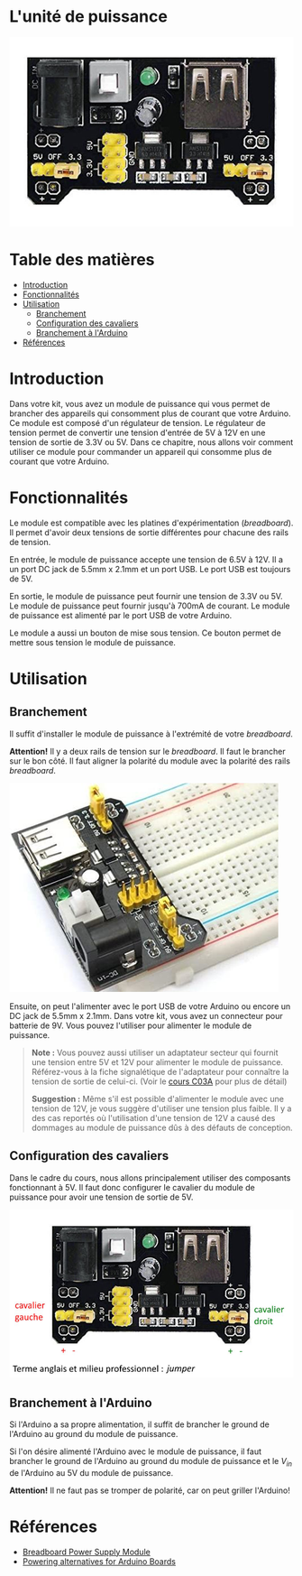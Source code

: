 # L'unité de puissance <!-- omit in toc -->

![Alt text](MB102-Breadboard-Power-Supply-Module.jpg)

# Table des matières <!-- omit in toc -->
- [Introduction](#introduction)
- [Fonctionnalités](#fonctionnalités)
- [Utilisation](#utilisation)
  - [Branchement](#branchement)
  - [Configuration des cavaliers](#configuration-des-cavaliers)
  - [Branchement à l'Arduino](#branchement-à-larduino)
- [Références](#références)
 
# Introduction
Dans votre kit, vous avez un module de puissance qui vous permet de brancher des appareils qui consomment plus de courant que votre Arduino. Ce module est composé d'un régulateur de tension. Le régulateur de tension permet de convertir une tension d'entrée de 5V à 12V en une tension de sortie de 3.3V ou 5V. Dans ce chapitre, nous allons voir comment utiliser ce module pour commander un appareil qui consomme plus de courant que votre Arduino.

# Fonctionnalités
Le module est compatible avec les platines d'expérimentation (*breadboard*). Il permet d'avoir deux tensions de sortie différentes pour chacune des rails de tension.

En entrée, le module de puissance accepte une tension de 6.5V à 12V. Il a un port DC jack de 5.5mm x 2.1mm et un port USB. Le port USB est toujours de 5V.

En sortie, le module de puissance peut fournir une tension de 3.3V ou 5V. Le module de puissance peut fournir jusqu'à 700mA de courant. Le module de puissance est alimenté par le port USB de votre Arduino.

Le module a aussi un bouton de mise sous tension. Ce bouton permet de mettre sous tension le module de puissance.

# Utilisation
## Branchement
Il suffit d'installer le module de puissance à l'extrémité de votre *breadboard*.

**Attention!** Il y a deux rails de tension sur le *breadboard*. Il faut le brancher sur le bon côté. Il faut aligner la polarité du module avec la polarité des rails *breadboard*.

![Alt text](Power-Supply-Module-branchement.jpg)

Ensuite, on peut l'alimenter avec le port USB de votre Arduino ou encore un DC jack de 5.5mm x 2.1mm. Dans votre kit, vous avez un connecteur pour batterie de 9V. Vous pouvez l'utiliser pour alimenter le module de puissance.

> **Note :** Vous pouvez aussi utiliser un adaptateur secteur qui fournit une tension entre 5V et 12V pour alimenter le module de puissance. Référez-vous à la fiche signalétique de l'adaptateur pour connaître la tension de sortie de celui-ci. (Voir le [cours C03A](C03a_branchement_base.md) pour plus de détail)
> 
> **Suggestion :** Même s'il est possible d'alimenter le module avec une tension de 12V, je vous suggère d'utiliser une tension plus faible. Il y a des cas reportés où l'utilisation d'une tension de 12V a causé des dommages au module de puissance dûs à des défauts de conception.

## Configuration des cavaliers
Dans le cadre du cours, nous allons principalement utiliser des composants fonctionnant à 5V. Il faut donc configurer le cavalier du module de puissance pour avoir une tension de sortie de 5V.

![Alt text](Power-Supply-Module-annote.jpg)

## Branchement à l'Arduino
Si l'Arduino a sa propre alimentation, il suffit de brancher le ground de l'Arduino au ground du module de puissance.

Si l'on désire alimenté l'Arduino avec le module de puissance, il faut brancher le ground de l'Arduino au ground du module de puissance et le $V_{in}$ de l'Arduino au 5V du module de puissance.

**Attention!** Il ne faut pas se tromper de polarité, car on peut griller l'Arduino!

# Références
- [Breadboard Power Supply Module](https://components101.com/modules/5v-mb102-breadboard-power-supply-module)
- [Powering alternatives for Arduino Boards](https://docs.arduino.cc/learn/electronics/power-pins)